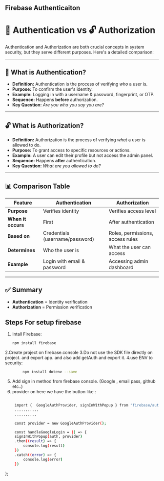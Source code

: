 ## Firebase Authenticaiton 

# 🔐 Authentication vs 🔓 Authorization

Authentication and Authorization are both crucial concepts in system security, but they serve different purposes. Here's a detailed comparison:

---

## 🔐 What is **Authentication**?

- **Definition:** Authentication is the process of verifying *who* a user is.
- **Purpose:** To confirm the user's identity.
- **Example:** Logging in with a username & password, fingerprint, or OTP.
- **Sequence:** Happens **before** authorization.
- **Key Question:** _Are you who you say you are?_

---

## 🔓 What is **Authorization**?

- **Definition:** Authorization is the process of verifying *what* a user is allowed to do.
- **Purpose:** To grant access to specific resources or actions.
- **Example:** A user can edit their profile but not access the admin panel.
- **Sequence:** Happens **after** authentication.
- **Key Question:** _What are you allowed to do?_

---

## 📊 Comparison Table

| Feature             | Authentication                  | Authorization                   |
|---------------------|----------------------------------|----------------------------------|
| **Purpose**         | Verifies identity                | Verifies access level            |
| **When it occurs**  | First                            | After authentication             |
| **Based on**        | Credentials (username/password)  | Roles, permissions, access rules |
| **Determines**      | Who the user is                  | What the user can access         |
| **Example**         | Login with email & password      | Accessing admin dashboard        |

---

## ✅ Summary

- **Authentication** = Identity verification
- **Authorization** = Permission verification


## Steps For  setup firebase

1. Intall Firebase:
    ```bash
    npm install firebase
    ```
2.Create project on firebase.console 
3.Do not use the SDK file directly on project. and export app. and also add getAuth and export it.
4.use ENV to security:
```bash
        npm install dotenv --save
```
5. Add sign in method from firebase console. (Google , email pass, github etc..)
6. provider on here we have the button like : 
   ```bash
    
    import {  GoogleAuthProvider, signInWithPopup } from "firebase/auth";
    ...........
    ..........

    const provider = new GoogleAuthProvider();

    const handleGoogleLogin = () => {
    signInWithPopup(auth, provider)
    .then((result) => {
        console.log(result)
    })
    .catch((error) => {
        console.log(error)
    })
  };


```


